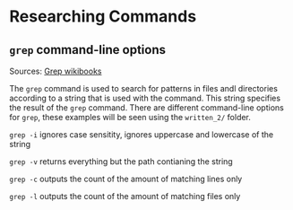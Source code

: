 # Researching Commands

 ## `grep` command-line options
 Sources: [Grep wikibooks](https://en.wikibooks.org/wiki/Grep)

The `grep` command is used to search for patterns in files andl directories according to a string that is used with the command. This string specifies the result of the `grep` command. There are different command-line options for `grep`, these examples will be seen using the `written_2/` folder.

`grep -i`
ignores case sensitity, ignores uppercase and lowercase of the string

`grep -v`
returns everything but the path contianing the string

`grep -c`
outputs the count of the amount of matching lines only

`grep -l`
outputs the count of the amount of matching files only
